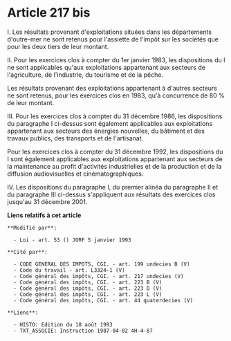 # Article 217 bis

I. Les résultats provenant d'exploitations situées dans les départements d'outre-mer ne sont retenus pour l'assiette de
l'impôt sur les sociétés que pour les deux tiers de leur montant.

II. Pour les exercices clos à compter du 1er janvier 1983, les dispositions du I ne sont applicables qu'aux exploitations
appartenant aux secteurs de l'agriculture, de l'industrie, du tourisme et de la pêche.

Les résultats provenant des exploitations appartenant à d'autres secteurs ne sont retenus, pour les exercices clos en 1983,
qu'à concurrence de 80 % de leur montant.

III. Pour les exercices clos à compter du 31 décembre 1986, les dispositions du paragraphe I ci-dessus sont également
applicables aux exploitations appartenant aux secteurs des énergies nouvelles, du bâtiment et des travaux publics, des
transports et de l'artisanat.

Pour les exercices clos à compter du 31 décembre 1992, les dispositions du I sont également applicables aux exploitations
appartenant aux secteurs de la maintenance au profit d'activités industrielles et de la production et de la diffusion
audiovisuelles et cinématographiques.

IV. Les dispositions du paragraphe I, du premier alinéa du paragraphe II et du paragraphe III ci-dessus s'appliquent aux
résultats des exercices clos jusqu'au 31 décembre 2001.

**Liens relatifs à cet article**

	**Modifié par**:

	  - Loi - art. 53 () JORF 5 janvier 1993

	**Cité par**:

	  - CODE GENERAL DES IMPOTS, CGI. - art. 199 undecies B (V)
	  - Code du travail - art. L3324-1 (V)
	  - Code général des impôts, CGI. - art. 217 undecies (V)
	  - Code général des impôts, CGI. - art. 223 B (V)
	  - Code général des impôts, CGI. - art. 223 D (V)
	  - Code général des impôts, CGI. - art. 223 L (V)
	  - Code général des impôts, CGI. - art. 44 quaterdecies (V)

	**Liens**:

	  - HISTO: Edition du 18 août 1993
	  - TXT_ASSOCIE: Instruction 1987-04-02 4H-4-87
